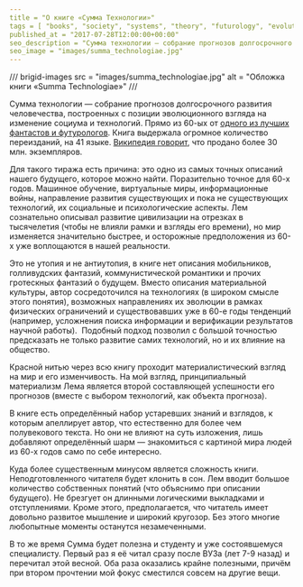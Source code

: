 ```yaml
---
title = "О книге «Сумма Технологии»"
tags = [ "books", "society", "systems", "theory", "futurology", "evolution", "interesting", "best"]
published_at = "2017-07-28T12:00:00+00:00"
seo_description = "Сумма технологии — собрание прогнозов долгосрочного развития человечества, построенных с позиции эволюционного взгляда на изменение социума и технологий."
seo_image = "images/summa_technologiae.jpg"
---
```


/// brigid-images
src = "images/summa_technologiae.jpg"
alt = "Обложка книги «Summa Technologiae»"
///

Сумма технологии — собрание прогнозов долгосрочного развития человечества, построенных с позиции эволюционного взгляда на изменение социума и технологий. Прямо из 60-ых от [одного из лучших фантастов и футурологов](https://ru.wikipedia.org/wiki/Лем,_Станислав). Книга выдержала огромное количество переизданий, на 41 языке. [Википедия говорит](https://ru.wikipedia.org/wiki/Сумма_технологии), что продано более 30 млн. экземпляров.

Для такого тиража есть причина: это одно из самых точных описаний нашего будущего, которое можно найти. Поразительно точное для 60-х годов. Машинное обучение, виртуальные миры, информационные войны, направление развития существующих и пока не существующих технологий, их социальные и психологические аспекты. Лем сознательно описывал развитие цивилизации на отрезках в тысячелетия (чтобы не влияли рамки и взгляды его времени), но мир изменяется значительно быстрее, и осторожные предположения из 60-х уже воплощаются в нашей реальности.

<!-- more -->

Это не утопия и не антиутопия, в книге нет описания мобильников, голливудских фантазий, коммунистической романтики и прочих гротескных фантазий о будущем. Вместо описания материальной культуры, автор сосредоточился на технологиях (в широком смысле этого понятия), возможных направлениях их эволюции в рамках физических ограничений и существовавших уже в 60-е годы тенденций (например, усложнения поиска информации и верификации результатов научной работы).  Подобный подход позволил с большой точностью предсказать не только развитие самих технологий, но и их влияние на общество.

Красной нитью через всю книгу проходит материалистический взгляд на мир и его изменчивость. На мой взгляд, принципиальный материализм Лема является второй составляющей успешности его прогнозов (вместе с выбором технологий, как объекта прогноза).

В книге есть определённый набор устаревших знаний и взглядов, к которым апеллирует автор, что естественно для более чем полувекового текста. Но они не влияют на суть изложения, лишь добавляют определённый шарм — знакомиться с картиной мира людей из 60-х годов само по себе интересно.

Куда более существенным минусом является сложность книги. Неподготовленного читателя будет клонить в сон. Лем вводит большое количество собственных понятий (что объяснимо при описании будущего). Не брезгует он длинными логическими выкладками и отступлениями. Кроме этого, предполагается, что читатель имеет довольно развитое мышление и широкий кругозор. Без этого многие любопытные моменты останутся незамеченными.

В то же время Сумма будет полезна и студенту и уже состоявшемуся специалисту. Первый раз я её читал сразу после ВУЗа (лет 7-9 назад) и перечитал этой весной. Оба раза оказались крайне полезными, причём при втором прочтении мой фокус сместился совсем на другие вещи.
